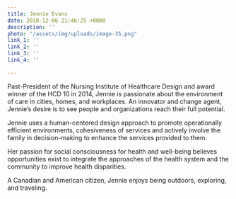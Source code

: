```yaml
---
title: Jennie Evans
date: 2018-12-06 21:46:25 +0000
description: ''
photo: "/assets/img/uploads/image-35.png"
link_1: ''
link_2: ''
link_3: ''
link_4: ''

---
```

Past-President of the Nursing Institute of Healthcare Design and award winner of the HCD 10 in 2014, Jennie is passionate about the environment of care in cities, homes, and workplaces. An innovator and change agent, Jennie’s desire is to see people and organizations reach their full potential.

Jennie uses a human-centered design approach to promote operationally efficient environments, cohesiveness of services and actively involve the family in decision-making to enhance the services provided to them.

Her passion for social consciousness for health and well-being believes opportunities exist to integrate the approaches of the health system and the community to improve health disparities.

A Canadian and American citizen, Jennie enjoys being outdoors, exploring, and traveling.